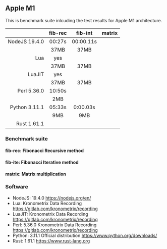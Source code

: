 ## Apple M1

This is benchmark suite inlcuding the test results for Apple M1 architecture. 

|  | fib-rec | fib-int | matrix |
|------:|:------:|:------:|:------:| 
| NodeJS 19.4.0 |  00:27s  | 00:00.11s |  |
|  | 37MB | 37MB | |
| Lua | yes | | |
|  | 37MB | 37MB |  |
| LuaJIT | yes |  | |
|  | 37MB | 37MB |  |
| Perl 5.36.0 | 10:50s |  |  |
|  | 2MB | |  |
| Python 3.11.1 | 05:33s | 0:00.03s |  |
|  | 9MB | 9MB |  |
| Rust 1.61.1 |  |  |  |

### Benchmark suite
#### fib-rec: Fibonacci Recursive method
#### fib-ite: Fibonacci Iterative method
#### matrix: Matrix multiplication

### Software
- NodeJS: 19.4.0 https://nodejs.org/en/
- Lua: Kronometrix Data Recording https://gitlab.com/kronometrix/recording
- LuaJIT: Kronometrix Data Recording https://gitlab.com/kronometrix/recording
- Perl: 5.36.0 Kronometrix Data Recording https://gitlab.com/kronometrix/recording
- Python: 3.11.1 Official distribution https://www.python.org/downloads/
- Rust: 1.61.1 https://www.rust-lang.org

